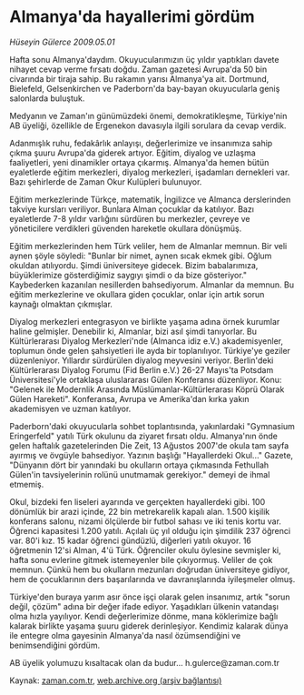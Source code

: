 # Almanya'da hayallerimi gördüm

*Hüseyin Gülerce 2009.05.01*

<tr><td class="metin" colspan="2" style="padding-top: 20px; padding-left: 5px; padding-right: 10px;">Hafta sonu Almanya'daydım. Okuyucularımızın üç yıldır yaptıkları davete nihayet cevap verme fırsatı doğdu. Zaman gazetesi Avrupa'da 50 bin civarında bir tiraja sahip. Bu rakamın yarısı Almanya'ya ait. Dortmund, Bielefeld, Gelsenkirchen ve Paderborn'da bay-bayan okuyucularla geniş salonlarda buluştuk.</td></tr><tr><td class="metin" colspan="2" style="padding-top: 20px; padding-left: 5px; padding-right: 10px;"><p>Medyanın ve Zaman'ın günümüzdeki önemi, demokratikleşme, Türkiye'nin AB üyeliği, özellikle de Ergenekon davasıyla ilgili sorulara da cevap verdik.
<p>Adanmışlık ruhu, fedakârlık anlayışı, değerlerimize ve insanımıza sahip çıkma şuuru Avrupa'da giderek artıyor. Eğitim, diyalog ve uzlaşma faaliyetleri, yeni dinamikler ortaya çıkarmış. Almanya'da hemen bütün eyaletlerde eğitim merkezleri, diyalog merkezleri, işadamları dernekleri var. Bazı şehirlerde de Zaman Okur Kulüpleri bulunuyor.
<p>Eğitim merkezlerinde Türkçe, matematik, İngilizce ve Almanca derslerinden takviye kursları veriliyor. Bunlara Alman çocuklar da katılıyor. Bazı eyaletlerde 7-8 yıldır varlığını sürdüren bu merkezler, çevreye ve yöneticilere verdikleri güvenden hareketle okullara dönüşmüş.
<p>Eğitim merkezlerinden hem Türk veliler, hem de Almanlar memnun. Bir veli aynen şöyle söyledi: "Bunlar bir nimet, aynen sıcak ekmek gibi. Oğlum okuldan atılıyordu. Şimdi üniversiteye gidecek. Bizim babalarımıza, büyüklerimize gösterdiğimiz saygıyı şimdi o da bize gösteriyor." Kaybederken kazanılan nesillerden bahsediyorum. Almanlar da memnun. Bu eğitim merkezlerine ve okullara giden çocuklar, onlar için artık sorun kaynağı olmaktan çıkmışlar.
<p>Diyalog merkezleri entegrasyon ve birlikte yaşama adına örnek kurumlar haline gelmişler. Denebilir ki, Almanlar, bizi asıl şimdi tanıyorlar. Bu Kültürlerarası Diyalog Merkezleri'nde (Almanca idiz e.V.) akademisyenler, toplumun önde gelen şahsiyetleri ile ayda bir toplanılıyor. Türkiye'ye geziler düzenleniyor. Yıllardır sürdürülen diyalog meyvesini veriyor. Berlin'deki Kültürlerarası Diyalog Forumu (Fid Berlin e.V.) 26-27 Mayıs'ta Potsdam Üniversitesi'yle ortaklaşa uluslararası Gülen Konferansı düzenliyor. Konu: "Gelenek ile Modernlik Arasında Müslümanlar-Kültürlerarası Köprü Olarak Gülen Hareketi". Konferansa, Avrupa ve Amerika'dan kırka yakın akademisyen ve uzman katılıyor.
<p>Paderborn'daki okuyucularla sohbet toplantısında, yakınlardaki "Gymnasium Eringerfeld" yatılı Türk okulunu da ziyaret fırsatı oldu. Almanya'nın önde gelen haftalık gazetelerinden Die Zeit, 13 Ağustos 2007'de okula tam sayfa ayırmış ve övgüyle bahsediyor. Yazının başlığı "Hayallerdeki Okul..." Gazete, "Dünyanın dört bir yanındaki bu okulların ortaya çıkmasında Fethullah Gülen'in tavsiyelerinin rolünü unutmamak gerekiyor." demeyi de ihmal etmemiş.
<p>Okul, bizdeki fen liseleri ayarında ve gerçekten hayallerdeki gibi. 100 dönümlük bir arazi içinde, 22 bin metrekarelik kapalı alan. 1.500 kişilik konferans salonu, nizami ölçülerde bir futbol sahası ve iki tenis kortu var. Öğrenci kapasitesi 1.200 yatılı. Açılalı üç yıl olduğu için şimdilik 237 öğrenci var. 80'i kız. 15 kadar öğrenci gündüzlü, diğerleri yatılı okuyor. 16 öğretmenin 12'si Alman, 4'ü Türk. Öğrenciler okulu öylesine sevmişler ki, hafta sonu evlerine gitmek istemeyenler bile çıkıyormuş. Veliler de çok memnun. Çünkü hem bu okulların mezunları doğrudan üniversiteye gidiyor, hem de çocuklarının ders başarılarında ve davranışlarında iyileşmeler olmuş.
<p>Türkiye'den buraya yarım asır önce işçi olarak gelen insanımız, artık "sorun değil, çözüm" adına bir değer ifade ediyor. Yaşadıkları ülkenin vatandaşı olma hızla yayılıyor. Kendi değerlerimize dönme, mana köklerimize bağlı kalarak birlikte yaşama şuuru giderek derinleşiyor. Kendimiz kalarak dünya ile entegre olma gayesinin Almanya'da nasıl özümsendiğini ve benimsendiğini gördüm.
<p>AB üyelik yolumuzu kısaltacak olan da budur... h.gulerce@zaman.com.tr<br/></p></p></p></p></p></p></p></p></p></td></tr>

Kaynak: [zaman.com.tr](http://zaman.com.tr/yazar.do?yazino=843533), [web.archive.org (arşiv bağlantısı)](http://web.archive.org/web/20090506011006/http://www.zaman.com.tr:80/yazar.do?yazino=843533)
